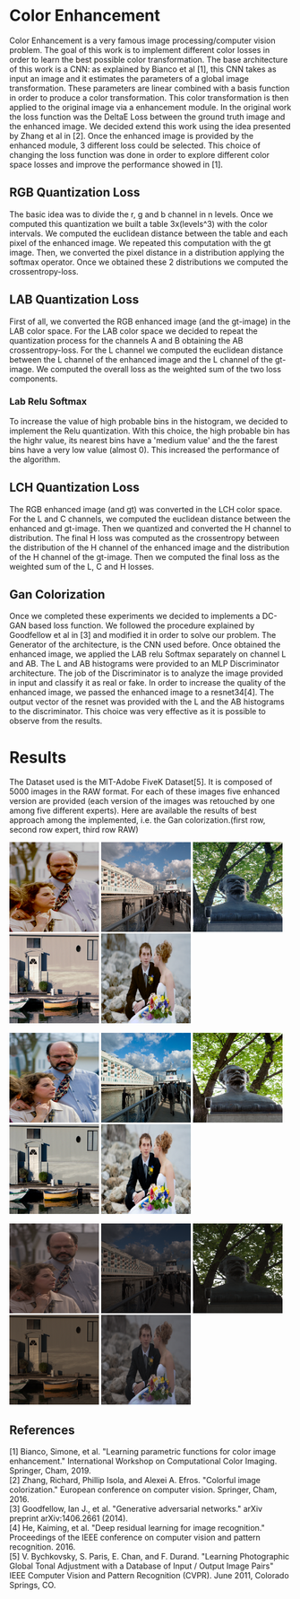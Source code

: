 # Color Enhancement
Color Enhancement is a very famous image processing/computer vision problem. The goal of this work is to implement different color losses
in order to learn the best possible color transformation. The base architecture of this work is a CNN: as explained by Bianco et 
al [1], this CNN takes as input an image and it estimates the parameters of a global image transformation. These parameters are linear combined with
a basis function in order to produce a color transformation. This color transformation is then applied to the original image via a enhancement module.
In the original work the loss function was the DeltaE Loss between the ground truth image and the enhanced image.
We decided extend this work using the idea presented by Zhang et al in [2]. Once the enhanced image is provided by the enhanced module, 3 different 
loss could be selected. This choice of changing the loss function was done in order to explore different color space losses  and improve the performance showed in [1].

## RGB Quantization Loss
The basic idea was to divide the r, g and b channel in n levels. Once we computed this quantization we built a table 3x(levels^3) with the color intervals.
We computed the euclidean distance between the table and each pixel of the enhanced image. We repeated this computation with the gt image. Then, we converted the 
pixel distance in a distribution applying the softmax operator. Once we obtained these 2 distributions we computed the crossentropy-loss.

## LAB Quantization Loss
First of all, we converted the RGB enhanced image (and the gt-image) in the LAB color space.
For the LAB color space we decided to repeat the quantization process for the channels A and B obtaining the AB crossentropy-loss. For the L channel we computed the euclidean distance between the L channel of the enhanced image and the L channel of the gt-image. We computed the overall loss as the weighted sum of the two loss components.

### Lab Relu Softmax
To increase the value of high probable bins in the histogram, we decided to implement the Relu quantization. With this choice, the high probable bin has the highr value, its nearest bins have a 'medium value' and the the farest bins have a very low value (almost 0). This increased the performance of the algorithm.

## LCH Quantization Loss
The RGB enhanced image (and gt) was converted in the LCH color space. For the L and C channels, we computed the euclidean distance between the enhanced and gt-image. Then we quantized and converted the H channel to distribution. The final H loss was computed as the crossentropy between the distribution of the H channel of the enhanced image and the distribution of the H channel of the gt-image. Then we computed the final loss as the weighted sum of the L, C and H losses.

## Gan Colorization
Once we completed these experiments we decided to implements a DC-GAN based loss function. We followed the procedure explained by Goodfellow et al in [3] and modified it in order to solve our problem. The Generator of the architecture, is the CNN used before. Once obtained the enhanced image, we applied the LAB relu Softmax separately on channel L and AB. The L and AB histograms were provided to an MLP Discriminator architecture. The job of the Discriminator is to analyze the image provided in input and classify it as real or fake. In order to increase the quality of the enhanced image, we passed the enhanced image to a resnet34[4]. The output vector of the resnet was provided with the L and the AB histograms to the discriminator.
This choice was very effective as it is possible to observe from the results.

# Results
The Dataset used is the MIT-Adobe FiveK Dataset[5]. It is composed of 5000 images in the RAW format. For each of these images five enhanced version are provided (each version of the images was retouched by one among five different experts).
Here are available the results of best approach among the implemented, i.e. the Gan colorization.(first row, second row expert, third row RAW)
<p float="center">
<img src="https://github.com/OcraM17/ColorEnhancement/blob/master/results/enhanced/2024.png" width="160" height="160">
<img src="https://github.com/OcraM17/ColorEnhancement/blob/master/results/enhanced/4061.png" width="160" height="160">
<img src="https://github.com/OcraM17/ColorEnhancement/blob/master/results/enhanced/4065.png" width="160" height="160">
<img src="https://github.com/OcraM17/ColorEnhancement/blob/master/results/enhanced/4074.png" width="160" height="160">
<img src="https://github.com/OcraM17/ColorEnhancement/blob/master/results/enhanced/4082.png" width="160" height="160">
</p>
<p float="center">
<img src="https://github.com/OcraM17/ColorEnhancement/blob/master/results/expert/2024.png" width="160" height="160">
<img src="https://github.com/OcraM17/ColorEnhancement/blob/master/results/expert/4061.png" width="160" height="160">
<img src="https://github.com/OcraM17/ColorEnhancement/blob/master/results/expert/4065.png" width="160" height="160">
<img src="https://github.com/OcraM17/ColorEnhancement/blob/master/results/expert/4074.png" width="160" height="160">
<img src="https://github.com/OcraM17/ColorEnhancement/blob/master/results/expert/4082.png" width="160" height="160">
</p>

<p float="center">
<img src="https://github.com/OcraM17/ColorEnhancement/blob/master/results/raw/2024.png" width="160" height="160">
<img src="https://github.com/OcraM17/ColorEnhancement/blob/master/results/raw/4061.png" width="160" height="160">
<img src="https://github.com/OcraM17/ColorEnhancement/blob/master/results/raw/4065.png" width="160" height="160">
<img src="https://github.com/OcraM17/ColorEnhancement/blob/master/results/raw/4074.png" width="160" height="160">
<img src="https://github.com/OcraM17/ColorEnhancement/blob/master/results/raw/4082.png" width="160" height="160">
</p>

## References
[1] Bianco, Simone, et al. "Learning parametric functions for color image enhancement." International Workshop on Computational Color Imaging. Springer, Cham, 2019. \
[2] Zhang, Richard, Phillip Isola, and Alexei A. Efros. "Colorful image colorization." European conference on computer vision. Springer, Cham, 2016. \
[3] Goodfellow, Ian J., et al. "Generative adversarial networks." arXiv preprint arXiv:1406.2661 (2014). \
[4] He, Kaiming, et al. "Deep residual learning for image recognition." Proceedings of the IEEE conference on computer vision and pattern recognition. 2016. \
[5] V. Bychkovsky, S. Paris, E. Chan, and F. Durand. "Learning Photographic Global Tonal Adjustment with a Database of Input / Output Image Pairs" IEEE Computer Vision and Pattern Recognition (CVPR). June 2011, Colorado Springs, CO.
